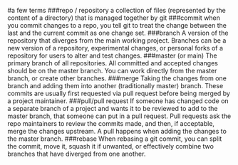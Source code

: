 #a few terms
###repo / repository 
a collection of files (represented by the content of a directory) that is managed together by git
###commit
when you commit changes to a repo, you tell git to treat the change between the last and the current commit as one change set. 
###branch
A version of the repository that diverges from the main working project. Branches can be a new version of a repository, experimental changes, or personal forks of a repository for users to alter and test changes.
###master (or main)
The primary branch of all repositories. All committed and accepted changes should be on the master branch. You can work directly from the master branch, or create other branches.
###merge
Taking the changes from one branch and adding them into another (traditionally master) branch. These commits are usually first requested via pull request before being merged by a project maintainer.
###pull/pull request
If someone has changed code on a separate branch of a project and wants it to be reviewed to add to the master branch, that someone can put in a pull request. Pull requests ask the repo maintainers to review the commits made, and then, if acceptable, merge the changes upstream. A pull happens when adding the changes to the master branch.
###rebase
When rebasing a git commit, you can split the commit, move it, squash it if unwanted, or effectively combine two branches that have diverged from one another.
